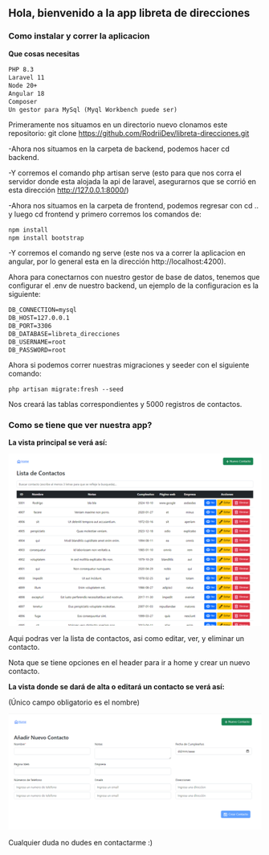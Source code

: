 ## Hola, bienvenido a la app libreta de direcciones

### Como instalar y correr la aplicacion

**Que cosas necesitas**
```
PHP 8.3
Laravel 11
Node 20+
Angular 18
Composer
Un gestor para MySql (Myql Workbench puede ser)
```

Primeramente nos situamos en un directorio nuevo clonamos este repositorio: git clone https://github.com/RodriiDev/libreta-direcciones.git

-Ahora nos situamos en la carpeta de backend, podemos hacer cd backend.

-Y corremos el comando php artisan serve (esto para que nos corra el servidor donde esta alojada la api de laravel, asegurarnos que se corrió en esta dirección http://127.0.0.1:8000/)

-Ahora nos situamos en la carpeta de frontend, podemos regresar con cd .. y luego cd frontend y primero corremos los comandos de:

```
npm install
npm install bootstrap
```

-Y corremos el comando ng serve (este nos va a correr la aplicacion en angular, por lo general esta en la dirección http://localhost:4200).

Ahora para conectarnos con nuestro gestor de base de datos, tenemos que configurar el .env de nuestro backend, un ejemplo de la configuracion es la siguiente:

```
DB_CONNECTION=mysql
DB_HOST=127.0.0.1
DB_PORT=3306
DB_DATABASE=libreta_direcciones
DB_USERNAME=root
DB_PASSWORD=root
```

Ahora si podemos correr nuestras migraciones y seeder con el siguiente comando:
```
php artisan migrate:fresh --seed
```

Nos creará las tablas correspondientes y 5000 registros de contactos.

### Como se tiene que ver nuestra app?

**La vista principal se verá así:**

![Contactos](./frontend/listacontactos.PNG)

Aqui podras ver la lista de contactos, asi como editar, ver, y eliminar un contacto.

Nota que se tiene opciones en el header para ir a home y crear un nuevo contacto.

**La vista donde se dará de alta o editará un contacto se verá así:**

(Único campo obligatorio es el nombre)

![Contactos](./frontend/contactosalta.PNG)

Cualquier duda no dudes en contactarme :)